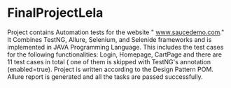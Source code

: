 # FinalProjectLela
Project contains Automation tests for the website " www.saucedemo.com."
It Combines TestNG, Allure, Selenium, and Selenide frameworks and is implemented in JAVA Programming Language.
This includes the test cases for the following functionalities: Login, Homepage, CartPage and there are 11 test cases in total ( one of them is skipped with TestNG's annotation (enabled=true).
Project is written according to the Design Pattern POM.
Allure report is generated and all the tasks are passed successfully.

